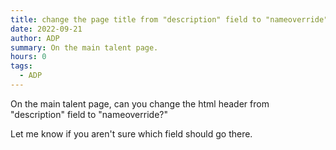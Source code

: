```yaml
---
title: change the page title from "description" field to "nameoverride"
date: 2022-09-21
author: ADP
summary: On the main talent page.
hours: 0
tags:
  - ADP
---
```


On the main talent page, can you change the html header from "description" field to "nameoverride?"

Let me know if you aren't sure which field should go there.